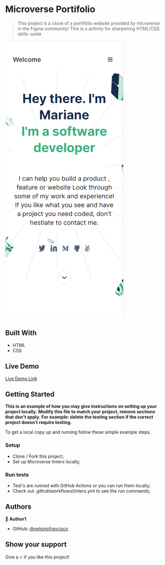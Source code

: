 # Microverse Portifolio

> This project is a clone of a portifolio website provided by microverse in the Figma community! This is a activity for sharpening HTML/CSS skills :smile

![screenshot](https://raw.githubusercontent.com/nelsinofrancisco/microverse_portifolio/mobile_header_headline/img/screenshots/mobile_first_project.png)

## Built With

- HTML
- CSS

## Live Demo

[Live Demo Link](https://livedemo.com)


## Getting Started

**This is an example of how you may give instructions on setting up your project locally.**
**Modify this file to match your project, remove sections that don't apply. For example: delete the testing section if the currect project doesn't require testing.**


To get a local copy up and running follow these simple example steps.

### Setup

- Clone / Fork this project;
- Set up Microverse linters locally;

### Run tests

- Test's are runned with GitHub Actions or you can run them locally;
- Check out .github\workflows\linters.yml to see the run commands;

## Authors

👤 **Author1**

- GitHub: [@nelsinofrancisco](https://github.com/nelsinofrancisco)

## Show your support

Give a ⭐️ if you like this project!

